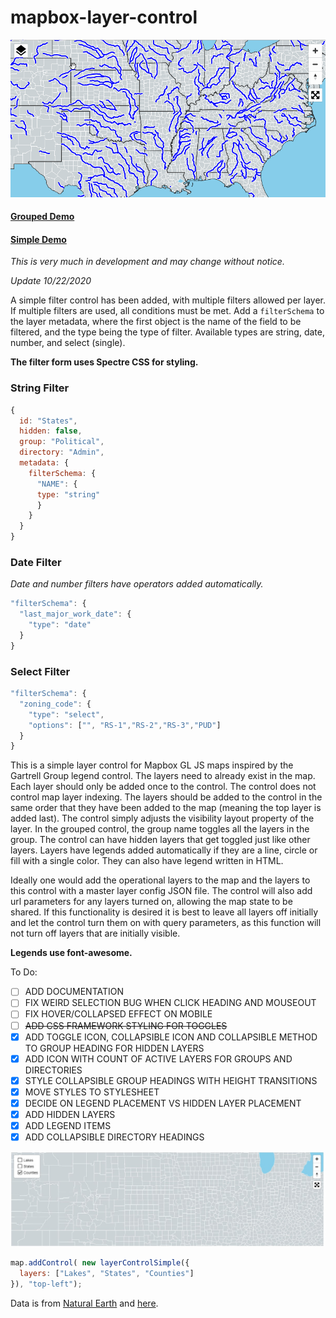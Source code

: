 # mapbox-layer-control


![](mgl-lc-grouped.gif)

#### [Grouped Demo](https://reyemtm.github.io/mapbox-layer-control/example/grouped.html?rivers=true&riversCase=true&States=true&Counties=true#4.11/38.61/-96.05)

#### [Simple Demo](https://reyemtm.github.io/mapbox-layer-control/example/simple.html)

*This is very much in development and may change without notice.*

*Update 10/22/2020*

A simple filter control has been added, with multiple filters allowed per layer. If multiple filters are used, all conditions must be met. Add a ``filterSchema`` to the layer metadata, where the first object is the name of the field to be filtered, and the type being the type of filter. Available types are string, date, number, and select (single). 

**The filter form uses Spectre CSS for styling.**

### String Filter

```JavaScript
{
  id: "States",
  hidden: false,
  group: "Political",
  directory: "Admin",
  metadata: {
    filterSchema: {
      "NAME": {
      type: "string"
      }
    }
  }
}
```

### Date Filter
*Date and number filters have operators added automatically.*
```JavaScript
"filterSchema": {
  "last_major_work_date": {
    "type": "date"
  }
}
```

### Select Filter

```JavaScript
"filterSchema": {
  "zoning_code": {
    "type": "select",
    "options": ["", "RS-1","RS-2","RS-3","PUD"]  
  }
}
```



This is a simple layer control for Mapbox GL JS maps inspired by the Gartrell Group legend control. The layers need to already exist in the map. Each layer should only be added once to the control. The control does not control map layer indexing. The layers should be added to the control in the same order that they have been added to the map (meaning the top layer is added last). The control simply adjusts the visibility layout property of the layer. In the grouped control, the group name toggles all the layers in the group. The control can have hidden layers that get toggled just like other layers. Layers have legends added automatically if they are a line, circle or fill with a single color. They can also have legend written in HTML.

Ideally one would add the operational layers to the map and the layers to this control with a master layer config JSON file. The control will also add url parameters for any layers turned on, allowing the map state to be shared. If this functionality is desired it is best to leave all layers off initially and let the control turn them on with query parameters, as this function will not turn off layers that are initially visible.

**Legends use font-awesome.**

To Do:

* [ ] ADD DOCUMENTATION
* [ ] FIX WEIRD SELECTION BUG WHEN CLICK HEADING AND MOUSEOUT
* [ ] FIX HOVER/COLLAPSED EFFECT ON MOBILE
* [ ] ~~ADD CSS FRAMEWORK STYLING FOR TOGGLES~~
* [X] ADD TOGGLE ICON, COLLAPSIBLE ICON AND COLLAPSIBLE METHOD TO GROUP HEADING FOR HIDDEN LAYERS
* [X] ADD ICON WITH COUNT OF ACTIVE LAYERS FOR GROUPS AND DIRECTORIES
* [X] STYLE COLLAPSIBLE GROUP HEADINGS WITH HEIGHT TRANSITIONS
* [X] MOVE STYLES TO STYLESHEET
* [X] DECIDE ON LEGEND PLACEMENT VS HIDDEN LAYER PLACEMENT
* [x] ADD HIDDEN LAYERS
* [x] ADD LEGEND ITEMS
* [x] ADD COLLAPSIBLE DIRECTORY HEADINGS

![](simple.jpg)

```javascript
map.addControl( new layerControlSimple({
  layers: ["Lakes", "States", "Counties"]
}), "top-left");
```
Data is from [Natural Earth](https://www.naturalearthdata.com/) and [here](https://eric.clst.org/tech/usgeojson/).
